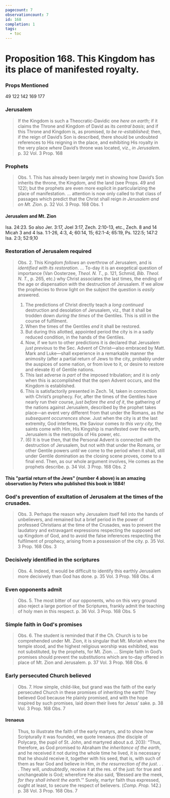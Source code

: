 ```yaml
---
pagecount: 7
observationcount: 7
id: 168
completion: 1
tags:
  - toc
---
```

# Proposition 168. This Kingdom has its place of manifested royalty.

### Props Mentioned
49 122 142 169 177
### Jerusalem
>If the Kingdom is such a Theocratic-Davidic one *here on earth*; if it claims the Throne and Kingdom of David as its *central basis*; and if this Throne and Kingdom is, as promised, *to be re-established*; then, if the reign of David’s Son is described, there should be undoubted references to His reigning in the place, and exhibiting His royalty in the very place *where* David’s throne was located, viz., *in Jerusalem*.
>p. 32 Vol. 3 Prop. 168
### Prophets
>Obs. 1. This has already been largely met in showing how David’s Son inherits the throne, the Kingdom, and the land (see Props. 49 and 122); but the prophets are even more explicit in particularizing the place of manifestation.
>...
>attention is now only called to that class of passages which predict that the Christ shall reign *in Jerusalem and on Mt. Zion*.
>p. 32 Vol. 3 Prop. 168 Obs. 1
#### Jerusalem and Mt. Zion
Isa. 24:23. So also Jer. 3:17, Joel 3:17, Zech. 2:10-13, etc.,
Zech. 8 and 14
Micah 3 and 4
Isa. 1:1-26, 4:3, 4; 60:14, 15; 62:1-4; 65:19,
Ps. 122:5; 147:2
Isa. 2:3; 52:9,10
### Restoration of Jerusalem required
>Obs. 2. This Kingdom *follows* an overthrow of Jerusalem, and is *identified with its restoration*.
>...
>To-day it is an exegetical question of importance (Van Oosterzee, *Theol. N. T.*, p. 121, Schmid, *Bib. Theol. N. T.*, p. 265, etc.) why Christ associates the last times, the ending of the age or dispensation *with* the destruction of Jerusalem. If we allow the prophecies to throw light on the subject the question is *easily* answered. 
>1. The predictions of Christ directly teach a *long continued* destruction and desolation of Jerusalem, viz., that it shall be trodden down *during the times* of the Gentiles. This is still in the course of fulfilment. 
>2. When the times of the Gentiles *end* it shall be restored. 
>3. But during this allotted, appointed period the city is in a sadly reduced condition, in the hands of the Gentiles. 
>4. Now, if we turn to other predictions it is declared that Jerusalem *just previous* to the Sec. Advent of Christ—also embraced by Matt. Mark and Luke—shall experience in a remarkable manner the animosity (after a partial return of Jews to the city, probably under the auspices of some nation, or from love to it, or desire to restore and elevate it) of Gentile nations. 
>5. This last adverse *is part* of the imposed tribulation; and it is *only* when this is accomplished that the open Advent occurs, and the Kingdom is established. 
>6. This is satisfactorily presented in Zech. 14, taken in connection with Christ’s prophecy. For, after the times of the Gentiles have nearly run their course, *just before the end of it*, the gathering of the nations against Jerusalem, described by the prophet takes place—an event very different from that under the Romans, as *the subsequent occurrences show*. Just when the city is at the last extremity, God interferes, the Saviour comes *to this very city*, the saints come with Him, His Kingship is manifested over the earth, Jerusalem is the metropolis of His power, etc. 
>7. (6) It is true then, that the Personal Advent is connected *with* the destruction of Jerusalem, but not with that under the Romans, or other Gentile powers *until* we come to the period when it shall, still under Gentile domination as the closing scene proves, come to a final end. Then, as our whole argument involves, He comes as the prophets describe.
>p. 34 Vol. 3 Prop. 168 Obs. 2

#### This "partial return of the Jews" (number 4 above) is an amazing observation by Peters who published this book in **1884**\!

### God's prevention of exultation of Jerusalem at the times of the crusades. 
>Obs. 3. Perhaps the reason why Jerusalem itself fell into the hands of unbelievers, and remained but a brief period in the power of professed Christians at the time of the Crusades, was to prevent the laudatory and extravagant expressions respecting the supposed set up Kingdom of God, and to avoid the false inferences respecting the fulfilment of prophecy, arising from a possession of the city.
>p. 35 Vol. 3 Prop. 168 Obs. 3
### Decisively identified in the scriptures
>Obs. 4. Indeed, it would be difficult to identify this earthly Jerusalem more decisively than God has done.
>p. 35 Vol. 3 Prop. 168 Obs. 4
### Even opponents admit
>Obs. 5. The most bitter of our opponents, who on this very ground also reject a large portion of the Scriptures, frankly admit the teaching of holy men in this respect.
>p. 36 Vol. 3 Prop. 168 Obs. 5
### Simple faith in God's promises
>Obs. 6. The student is reminded that if the Ch. Church is to be comprehended under Mt. Zion, it is singular that Mt. Moriah where the temple stood, and the highest religious worship was exhibited, was not substituted, by the prophets, for Mt. Zion.
>...
>Simple faith in God’s promises should prevent the substitutions which are to-day offered in place of Mt. Zion and Jerusalem.
>p. 37 Vol. 3 Prop. 168 Obs. 6
### Early persecuted Church believed
>Obs. 7. How simple, child-like, but grand was the faith of the early persecuted Church in these promises of inheriting the earth! They believed God because He plainly promised, and with the hope inspired by such promises, laid down their lives for Jesus’ sake.
>p. 38 Vol. 3 Prop. 168 Obs. 7
#### Irenaeus
>Thus, to illustrate the faith of the early martyrs, and to show how Scripturally it was founded, we quote Irenaeus (the disciple of Polycarp, the pupil of St. John, and martyred about a.d. 203): “Thus, therefore, as God promised to Abraham *the inheritance of the earth*, and he received it not during the whole time he lived, it is necessary that he should receive it, together with his seed, that is, with such of them as fear God and believe in Him, *in the resurrection of the just*. . . . They will, *undoubtedly*, receive it at the res. of the just: for true and unchangeable is God; wherefore He also said, ‘Blessed are the meek, *for they shall inherit the earth*.’” Surely, martyr faith thus expressed, ought at least, to secure the respect of believers. (*Comp. Prop.* 142.)
>p. 38 Vol. 3 Prop. 168 Obs. 7